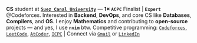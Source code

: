 **CS** student at [**`Suez Canal University`**](https://suez.edu.eg/ar/) — **1× `ACPC`** Finalist | **`Expert`** @Codeforces. Interested in **Backend**, **DevOps**, and core CS like **Databases**, **Compilers**, and **OS**. I enjoy **Mathematics** and contributing to **open-source** projects — and yes, I use **`nvim`** btw.
Competitive programming: [`Codeforces`](https://codeforces.com/profile/Ahmed_Faraj), [`LeetCode`](https://leetcode.com/u/Ahmed_Faraj/), [`AtCoder`](https://atcoder.jp/users/Ahmed_Faraj), [`ICPC`](https://icpc.global/ICPCID/XRR2FB1ZXTL5) | Connect via [`Gmail`](mailto:ahmedfrag4040@gmail.com) or [`LinkedIn`](https://www.linkedin.com/in/ahmed-faraj-cs/)

